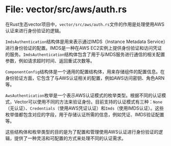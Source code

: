 # File: vector/src/aws/auth.rs

在Rust生态vector项目中，`vector/src/aws/auth.rs`文件的作用是处理使用AWS认证来进行身份验证的逻辑。

`ImdsAuthentication`结构体是用来表示通过IMDS（Instance Metadata Service）进行身份验证的配置。IMDS是一种在AWS EC2实例上提供身份验证和访问凭证的服务。`ImdsAuthentication`结构体包含了用于与IMDS服务进行通信的相关配置参数，例如请求超时时间、返回重试次数等。

`ComponentConfig`结构体是一个通用的配置结构体，用来存储组件的配置信息。在身份验证方面，它包含了与AWS认证相关的配置，例如AWS访问密钥、角色ARN等。

`AwsAuthentication`枚举是一个表示AWS认证模式的枚举类型。根据不同的认证模式，Vector可以使用不同的方法来验证身份。目前支持的认证模式有三种：`None`（无认证）、`Credentials`（使用AWS凭证认证）和`Imds`（使用IMDS认证）。这些枚举值都包含对应的字段，用于存储认证所需的信息，例如凭证、IMDS验证配置等。

这些结构体和枚举类型的目的是为了配置和管理使用AWS认证进行身份验证的逻辑，提供了一种灵活和可配置的方式来处理不同的认证需求。

